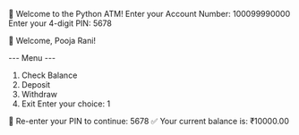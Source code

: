 🏦 Welcome to the Python ATM!
Enter your Account Number: 100099990000
Enter your 4-digit PIN: 5678

👋 Welcome, Pooja Rani!

--- Menu ---
1. Check Balance
2. Deposit
3. Withdraw
4. Exit
Enter your choice: 1

🔐 Re-enter your PIN to continue: 5678
✅ Your current balance is: ₹10000.00
